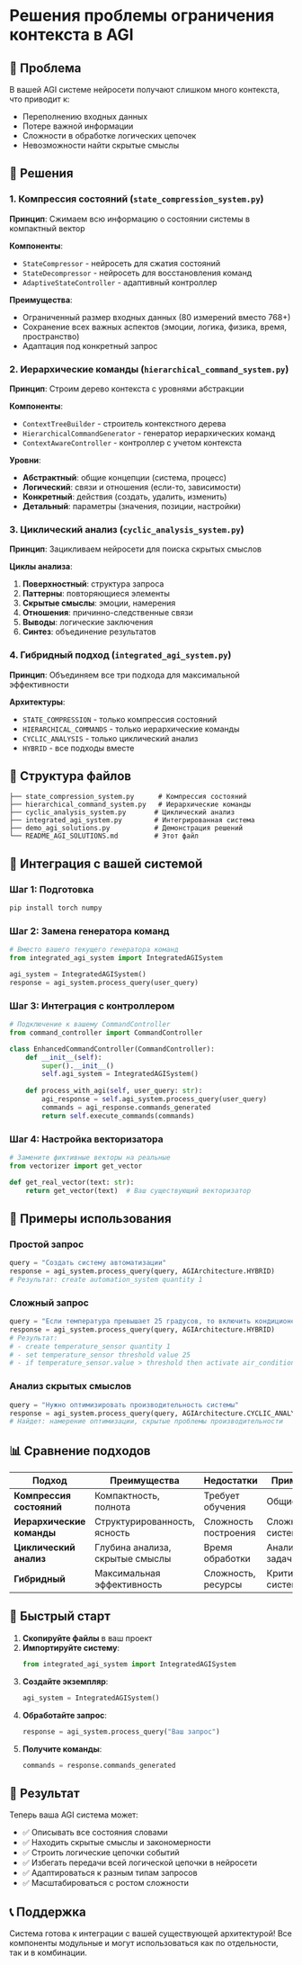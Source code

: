 # Решения проблемы ограничения контекста в AGI

## 🎯 Проблема

В вашей AGI системе нейросети получают слишком много контекста, что приводит к:
- Переполнению входных данных
- Потере важной информации
- Сложности в обработке логических цепочек
- Невозможности найти скрытые смыслы

## 🚀 Решения

### 1. **Компрессия состояний** (`state_compression_system.py`)

**Принцип**: Сжимаем всю информацию о состоянии системы в компактный вектор

**Компоненты**:
- `StateCompressor` - нейросеть для сжатия состояний
- `StateDecompressor` - нейросеть для восстановления команд
- `AdaptiveStateController` - адаптивный контроллер

**Преимущества**:
- Ограниченный размер входных данных (80 измерений вместо 768+)
- Сохранение всех важных аспектов (эмоции, логика, физика, время, пространство)
- Адаптация под конкретный запрос

### 2. **Иерархические команды** (`hierarchical_command_system.py`)

**Принцип**: Строим дерево контекста с уровнями абстракции

**Компоненты**:
- `ContextTreeBuilder` - строитель контекстного дерева
- `HierarchicalCommandGenerator` - генератор иерархических команд
- `ContextAwareController` - контроллер с учетом контекста

**Уровни**:
- **Абстрактный**: общие концепции (система, процесс)
- **Логический**: связи и отношения (если-то, зависимости)
- **Конкретный**: действия (создать, удалить, изменить)
- **Детальный**: параметры (значения, позиции, настройки)

### 3. **Циклический анализ** (`cyclic_analysis_system.py`)

**Принцип**: Зацикливаем нейросети для поиска скрытых смыслов

**Циклы анализа**:
1. **Поверхностный**: структура запроса
2. **Паттерны**: повторяющиеся элементы
3. **Скрытые смыслы**: эмоции, намерения
4. **Отношения**: причинно-следственные связи
5. **Выводы**: логические заключения
6. **Синтез**: объединение результатов

### 4. **Гибридный подход** (`integrated_agi_system.py`)

**Принцип**: Объединяем все три подхода для максимальной эффективности

**Архитектуры**:
- `STATE_COMPRESSION` - только компрессия состояний
- `HIERARCHICAL_COMMANDS` - только иерархические команды
- `CYCLIC_ANALYSIS` - только циклический анализ
- `HYBRID` - все подходы вместе

## 📁 Структура файлов

```
├── state_compression_system.py      # Компрессия состояний
├── hierarchical_command_system.py   # Иерархические команды
├── cyclic_analysis_system.py       # Циклический анализ
├── integrated_agi_system.py        # Интегрированная система
├── demo_agi_solutions.py           # Демонстрация решений
└── README_AGI_SOLUTIONS.md         # Этот файл
```

## 🔧 Интеграция с вашей системой

### Шаг 1: Подготовка
```bash
pip install torch numpy
```

### Шаг 2: Замена генератора команд
```python
# Вместо вашего текущего генератора команд
from integrated_agi_system import IntegratedAGISystem

agi_system = IntegratedAGISystem()
response = agi_system.process_query(user_query)
```

### Шаг 3: Интеграция с контроллером
```python
# Подключение к вашему CommandController
from command_controller import CommandController

class EnhancedCommandController(CommandController):
    def __init__(self):
        super().__init__()
        self.agi_system = IntegratedAGISystem()
    
    def process_with_agi(self, user_query: str):
        agi_response = self.agi_system.process_query(user_query)
        commands = agi_response.commands_generated
        return self.execute_commands(commands)
```

### Шаг 4: Настройка векторизатора
```python
# Замените фиктивные векторы на реальные
from vectorizer import get_vector

def get_real_vector(text: str):
    return get_vector(text)  # Ваш существующий векторизатор
```

## 🎯 Примеры использования

### Простой запрос
```python
query = "Создать систему автоматизации"
response = agi_system.process_query(query, AGIArchitecture.HYBRID)
# Результат: create automation_system quantity 1
```

### Сложный запрос
```python
query = "Если температура превышает 25 градусов, то включить кондиционер"
response = agi_system.process_query(query, AGIArchitecture.HYBRID)
# Результат: 
# - create temperature_sensor quantity 1
# - set temperature_sensor threshold value 25
# - if temperature_sensor.value > threshold then activate air_conditioner
```

### Анализ скрытых смыслов
```python
query = "Нужно оптимизировать производительность системы"
response = agi_system.process_query(query, AGIArchitecture.CYCLIC_ANALYSIS)
# Найдет: намерение оптимизации, скрытые проблемы производительности
```

## 📊 Сравнение подходов

| Подход | Преимущества | Недостатки | Применение |
|--------|-------------|------------|------------|
| **Компрессия состояний** | Компактность, полнота | Требует обучения | Общие задачи |
| **Иерархические команды** | Структурированность, ясность | Сложность построения | Сложные системы |
| **Циклический анализ** | Глубина анализа, скрытые смыслы | Время обработки | Аналитические задачи |
| **Гибридный** | Максимальная эффективность | Сложность, ресурсы | Критические системы |

## 🚀 Быстрый старт

1. **Скопируйте файлы** в ваш проект
2. **Импортируйте систему**:
   ```python
   from integrated_agi_system import IntegratedAGISystem
   ```
3. **Создайте экземпляр**:
   ```python
   agi_system = IntegratedAGISystem()
   ```
4. **Обработайте запрос**:
   ```python
   response = agi_system.process_query("Ваш запрос")
   ```
5. **Получите команды**:
   ```python
   commands = response.commands_generated
   ```

## 🎯 Результат

Теперь ваша AGI система может:
- ✅ Описывать все состояния словами
- ✅ Находить скрытые смыслы и закономерности  
- ✅ Строить логические цепочки событий
- ✅ Избегать передачи всей логической цепочки в нейросети
- ✅ Адаптироваться к разным типам запросов
- ✅ Масштабироваться с ростом сложности

## 📞 Поддержка

Система готова к интеграции с вашей существующей архитектурой! Все компоненты модульные и могут использоваться как по отдельности, так и в комбинации.